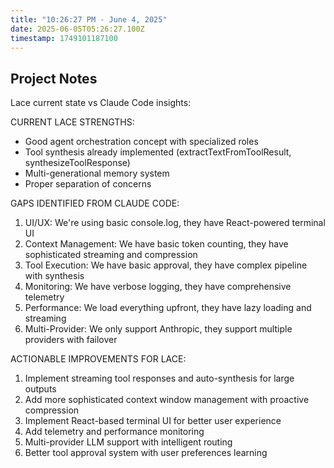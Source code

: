 ```yaml
---
title: "10:26:27 PM - June 4, 2025"
date: 2025-06-05T05:26:27.100Z
timestamp: 1749101187100
---
```


## Project Notes

Lace current state vs Claude Code insights:

CURRENT LACE STRENGTHS:
- Good agent orchestration concept with specialized roles
- Tool synthesis already implemented (extractTextFromToolResult, synthesizeToolResponse)
- Multi-generational memory system
- Proper separation of concerns

GAPS IDENTIFIED FROM CLAUDE CODE:
1. UI/UX: We're using basic console.log, they have React-powered terminal UI
2. Context Management: We have basic token counting, they have sophisticated streaming and compression
3. Tool Execution: We have basic approval, they have complex pipeline with synthesis
4. Monitoring: We have verbose logging, they have comprehensive telemetry
5. Performance: We load everything upfront, they have lazy loading and streaming
6. Multi-Provider: We only support Anthropic, they support multiple providers with failover

ACTIONABLE IMPROVEMENTS FOR LACE:
1. Implement streaming tool responses and auto-synthesis for large outputs
2. Add more sophisticated context window management with proactive compression
3. Implement React-based terminal UI for better user experience  
4. Add telemetry and performance monitoring
5. Multi-provider LLM support with intelligent routing
6. Better tool approval system with user preferences learning
